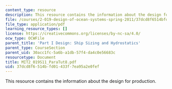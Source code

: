 ```yaml
---
content_type: resource
description: This resource contains the information about the design for production.
file: /courses/2-019-design-of-ocean-systems-spring-2011/37dcd8f6514bfd01433f7ea95a2e0fef_MIT2_019S11_ParaTut8.pdf
file_type: application/pdf
learning_resource_types: []
license: https://creativecommons.org/licenses/by-nc-sa/4.0/
ocw_type: OCWFile
parent_title: 'Part I Design: Ship Sizing and Hydrostatics'
parent_type: CourseSection
parent_uid: 30acc1fc-5a6b-a1db-57f4-da4c0e56683c
resourcetype: Document
title: MIT2_019S11_ParaTut8.pdf
uid: 37dcd8f6-514b-fd01-433f-7ea95a2e0fef
---
```

This resource contains the information about the design for production.